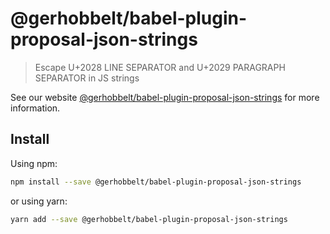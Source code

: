 # @gerhobbelt/babel-plugin-proposal-json-strings

> Escape U+2028 LINE SEPARATOR and U+2029 PARAGRAPH SEPARATOR in JS strings

See our website [@gerhobbelt/babel-plugin-proposal-json-strings](https://new.babeljs.io/docs/en/next/babel-plugin-proposal-json-strings.html) for more information.

## Install

Using npm:

```sh
npm install --save @gerhobbelt/babel-plugin-proposal-json-strings
```

or using yarn:

```sh
yarn add --save @gerhobbelt/babel-plugin-proposal-json-strings
```
